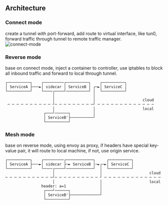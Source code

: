 ## Architecture
### Connect mode
create a tunnel with port-forward, add route to virtual interface, like tun0, forward traffic through tunnel to remote traffic manager.  
![connect-mode](/docs/en/images/connect-mode.drawio.svg)

### Reverse mode
base on connect mode, inject a container to controller, use iptables to block all inbound traffic and forward to local through tunnel.

```text
┌──────────┐    ┌─────────┌──────────┐    ┌──────────┐
│ ServiceA ├───►│ sidecar │ ServiceB │ ┌─►│ ServiceC │
└──────────┘    └────┌────┘──────────┘ │  └──────────┘
                     │                 │
                     │                 │                     cloud
 ─ ─ ─ ─ ─ ─ ─ ─ ─ ─ ┘─ ─ ─ ─ ─ ─ ─ ─ ─┘ ─ ─ ─ ─ ─ ─ ─ ─ ─ ─ ─ ─ ─
                     │                 │                     local
                 ┌───┘──────┐          │
                 │ ServiceB'├──────────┘
                 └──────────┘
```

### Mesh mode
base on reverse mode, using envoy as proxy, if headers have special key-value pair, it will route to local machine, if not, use origin service.
```text
┌──────────┐    ┌─────────┌────────────┐     ┌──────────┐
│ ServiceA ├───►│ sidecar ├─► ServiceB │─►┌─►│ ServiceC │
└──────────┘    └────┌────┘────────────┘  │  └──────────┘
                     │                    │                     cloud
─ ─ ─ ─ ─ ─ ─ ─ ─ ─ ─┘─ ─ ─ ─ ─ ─ ─ ─ ─ ─ ┘ ─ ─ ─ ─ ─ ─ ─ ─ ─ ─ ─ ─ ─
                     │                    │                     local
                header: a=1               │
                 ┌───┘──────┐             │
                 │ ServiceB'├─────────────┘
                 └──────────┘
```